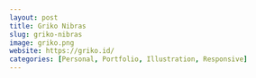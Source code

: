 ```yaml
---
layout: post
title: Griko Nibras
slug: griko-nibras
image: griko.png
website: https://griko.id/
categories: [Personal, Portfolio, Illustration, Responsive]
---
```

